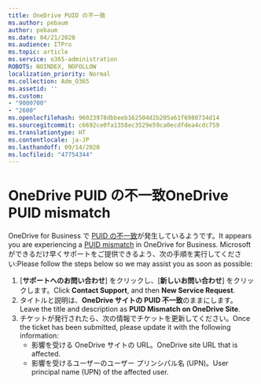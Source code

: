 ```yaml
---
title: OneDrive PUID の不一致
ms.author: pebaum
author: pebaum
ms.date: 04/21/2020
ms.audience: ITPro
ms.topic: article
ms.service: o365-administration
ROBOTS: NOINDEX, NOFOLLOW
localization_priority: Normal
ms.collection: Adm_O365
ms.assetid: ''
ms.custom:
- "9000700"
- "2600"
ms.openlocfilehash: 96023978dbbeeb162504d2b205a61f6980734d14
ms.sourcegitcommit: c6692ce0fa1358ec3529e59ca0ecdfdea4cdc759
ms.translationtype: HT
ms.contentlocale: ja-JP
ms.lasthandoff: 09/14/2020
ms.locfileid: "47754344"
---
```

# <a name="onedrive-puid-mismatch"></a><span data-ttu-id="7797a-102">OneDrive PUID の不一致</span><span class="sxs-lookup"><span data-stu-id="7797a-102">OneDrive PUID mismatch</span></span>
<span data-ttu-id="7797a-103">OneDrive for Business で [PUID の不一致](https://docs.microsoft.com/sharepoint/support/administration/access-denied-or-need-permission-error-sharepoint-online-or-onedrive-for-business#when-accessing-a-onedrive-site)が発生しているようです。</span><span class="sxs-lookup"><span data-stu-id="7797a-103">It appears you are experiencing a [PUID mismatch](https://docs.microsoft.com/sharepoint/support/administration/access-denied-or-need-permission-error-sharepoint-online-or-onedrive-for-business#when-accessing-a-onedrive-site) in OneDrive for Business.</span></span> <span data-ttu-id="7797a-104">Microsoft ができるだけ早くサポートをご提供できるよう、次の手順を実行してください:</span><span class="sxs-lookup"><span data-stu-id="7797a-104">Please follow the steps below so we may assist you as soon as possible:</span></span>

1. <span data-ttu-id="7797a-105">[**サポートへのお問い合わせ**] をクリックし、[**新しいお問い合わせ**] をクリックします。</span><span class="sxs-lookup"><span data-stu-id="7797a-105">Click **Contact Support**, and then **New Service Request**.</span></span>
2. <span data-ttu-id="7797a-106">タイトルと説明は、**OneDrive サイトの PUID 不一致**のままにします。</span><span class="sxs-lookup"><span data-stu-id="7797a-106">Leave the title and description as **PUID Mismatch on OneDrive Site**.</span></span>
3. <span data-ttu-id="7797a-107">チケットが発行されたら、次の情報でチケットを更新してください。</span><span class="sxs-lookup"><span data-stu-id="7797a-107">Once the ticket has been submitted, please update it with the following information:</span></span>
    - <span data-ttu-id="7797a-108">影響を受ける OneDrive サイトの URL。</span><span class="sxs-lookup"><span data-stu-id="7797a-108">OneDrive site URL that is affected.</span></span>
    - <span data-ttu-id="7797a-109">影響を受けるユーザーのユーザー プリンシパル名 (UPN)。</span><span class="sxs-lookup"><span data-stu-id="7797a-109">User principal name (UPN) of the affected user.</span></span>



